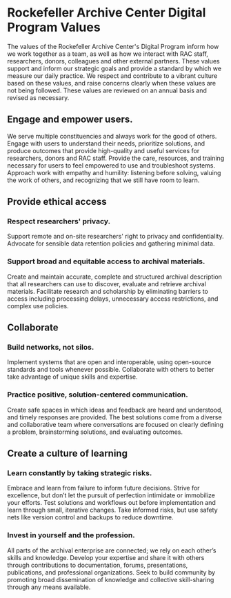 # Rockefeller Archive Center Digital Program Values

The values of the Rockefeller Archive Center's Digital Program inform how we work together as a team, as well as how we interact with RAC staff, researchers, donors, colleagues and other external partners. These values support and inform our strategic goals and provide a standard by which we measure our daily practice. We respect and contribute to a vibrant culture based on these values, and raise concerns clearly when these values are not being followed. These values are reviewed on an annual basis and revised as necessary.

## Engage and empower users.

We serve multiple constituencies and always work for the good of others. Engage with users to understand their needs, prioritize solutions, and produce outcomes that provide high-quality and useful services for researchers, donors and RAC staff. Provide the care, resources, and training necessary for users to feel empowered to use and troubleshoot systems. Approach work with empathy and humility: listening before solving, valuing the work of others, and recognizing that we still have room to learn.

## Provide ethical access
### Respect researchers' privacy.

Support remote and on-site researchers' right to privacy and confidentiality. Advocate for sensible data retention policies and gathering minimal data.

### Support broad and equitable access to archival materials.

Create and maintain accurate, complete and structured archival description that all researchers can use to discover, evaluate and retrieve archival materials. Facilitate research and scholarship by eliminating barriers to access including processing delays, unnecessary access restrictions, and complex use policies.

## Collaborate
### Build networks, not silos.

Implement systems that are open and interoperable, using open-source standards and tools whenever possible. Collaborate with others to better take advantage of unique skills and expertise.

### Practice positive, solution-centered communication.

Create safe spaces in which ideas and feedback are heard and understood, and timely responses are provided. The best solutions come from a diverse and collaborative team where conversations are focused on clearly defining a problem, brainstorming solutions, and evaluating outcomes.

## Create a culture of learning
### Learn constantly by taking strategic risks.

Embrace and learn from failure to inform future decisions. Strive for excellence, but don’t let the pursuit of perfection intimidate or immobilize your efforts. Test solutions and workflows out before implementation and learn through small, iterative changes. Take informed risks, but use safety nets like version control and backups to reduce downtime.

### Invest in yourself and the profession.

All parts of the archival enterprise are connected; we rely on each other’s skills and knowledge. Develop your expertise and share it with others through contributions to documentation, forums, presentations, publications, and professional organizations. Seek to build community by promoting broad dissemination of knowledge and collective skill-sharing through any means available.
